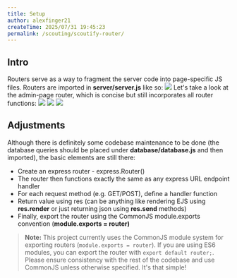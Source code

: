 ```yaml
---
title: Setup
author: alexfinger21
createTime: 2025/07/31 19:45:23
permalink: /scouting/scoutify-router/
---
```

## Intro

Routers serve as a way to fragment the server code into page-specific JS files. Routers are imported in **server/server.js** like so:
![](https://t9011117189.p.clickup-attachments.com/t9011117189/2f053ebf-b16a-49c8-8cd4-bfe1f8e798d5/image.png)
Let's take a look at the admin-page router, which is concise but still incorporates all router functions:
![](https://t9011117189.p.clickup-attachments.com/t9011117189/1ee81d18-b79f-4c85-a644-f95d75140b21/image.png)
![](https://t9011117189.p.clickup-attachments.com/t9011117189/153bae54-a4f6-4089-b5cf-ec22186a26f1/image.png)
![](https://t9011117189.p.clickup-attachments.com/t9011117189/116c66b1-f957-476a-ae83-ecbe5bf2388c/image.png)

## Adjustments

Although there is definitely some codebase maintenance to be done (the database queries should be placed under **database/database.js** and then imported), the basic elements are still there:
*   Create an express router - express.Router()
*   The router then functions exactly the same as any express URL endpoint handler
*   For each request method (e.g. GET/POST), define a handler function
*   Return value using res (can be anything like rendering EJS using **res.render** or just returning json using **res.send** methods)
*   Finally, export the router using the CommonJS module.exports convention (**module.exports = router)**

> **Note:** This project currently uses the CommonJS module system for exporting routers (`module.exports = router`). If you are using ES6 modules, you can export the router with `export default router;`. Please ensure consistency with the rest of the codebase and use CommonJS unless otherwise specified.
It's that simple!
